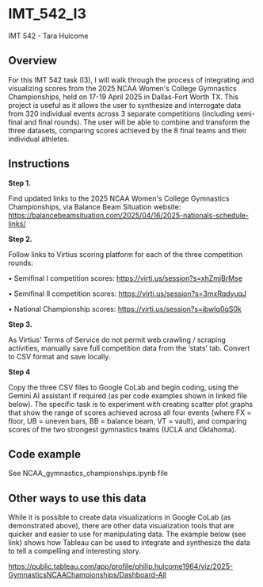 # IMT_542_I3

IMT 542 - Tara Hulcome

## Overview

For this IMT 542 task (I3), I will walk through the process of integrating and visualizing scores from the 2025 NCAA Women's College Gymnastics Championships, held on 17-19 April 2025 in Dallas-Fort Worth TX. This project is useful as it allows the user to synthesize and interrogate data from 320 individual events across 3 separate competitions (including semi-final and final rounds). The user will be able to combine and transform the three datasets, comparing scores achieved by the 8 final teams and their individual athletes.

## Instructions

**Step 1.**

Find updated links to the 2025 NCAA Women's College Gymnastics Championships, via Balance Beam Situation website: https://balancebeamsituation.com/2025/04/16/2025-nationals-schedule-links/

**Step 2.**

Follow links to Virtius scoring platform for each of the three competition rounds:

•	Semifinal I competition scores: https://virti.us/session?s=xhZmjBrMse 

•	Semifinal II competition scores: https://virti.us/session?s=3mxRqdyuqJ 

•	National Championship scores: https://virti.us/session?s=jbwIq0qS0k 

**Step 3.**

As Virtius' Terms of Service do not permit web crawling / scraping activities, manually save full competition data from the ‘stats’ tab. Convert to CSV format and save locally. 

**Step 4**

Copy the three CSV files to Google CoLab and begin coding, using the Gemini AI assistant if required (as per code examples shown in linked file below). The specific task is to experiment with creating scatter plot graphs that show the range of scores achieved across all four events (where FX = floor, UB = uneven bars, BB = balance beam, VT = vault), and comparing scores of the two strongest gymnastics teams (UCLA and Oklahoma).


## Code example
See NCAA_gymnastics_championships.ipynb file

## Other ways to use this data

While it is possible to create data visualizations in Google CoLab (as demonstrated above), there are other data visualization tools that are quicker and easier to use for manipulating data. The example below (see link) shows how Tableau can be used to integrate and synthesize the data to tell a compelling and interesting story.

https://public.tableau.com/app/profile/philip.hulcome1964/viz/2025-GymnasticsNCAAChampionships/Dashboard-All 

